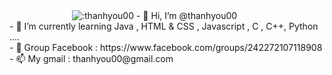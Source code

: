 <img style="margin-left:100px" src="https://count.getloli.com/get/@:thanhyou00" alt=":thanhyou00" />
- 👋 Hi, I’m @thanhyou00 <br>
- 🌱 I’m currently learning Java , HTML & CSS , Javascript , C , C++, Python .... <br>
- 💞️ Group Facebook : https://www.facebook.com/groups/242272107118908 <br>
- 📫 My gmail : thanhyou00@gmail.com
<br>



<img src="https://github-readme-stats.vercel.app/api?username=thanhyou00" alt="">


